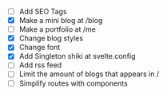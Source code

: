 - [ ] Add SEO Tags
- [x] Make a mini blog at /blog
- [ ] Make a portfolio at /me
- [x] Change blog styles
- [x] Change font
- [x] Add Singleton shiki at svelte.config
- [ ] Add rss feed
- [ ] Limit the amount of blogs that appears in /
- [ ] Simplify routes with components
